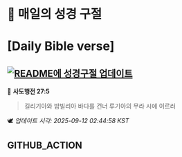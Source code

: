 # 🙏 매일의 성경 구절
# [Daily Bible verse]
## [![README에 성경구절 업데이트](https://github.com/DONGSUKA/first_test/actions/workflows/update-readme-bible.yml/badge.svg)](https://github.com/DONGSUKA/first_test/actions/workflows/update-readme-bible.yml)
<!-- START_BIBLE_VERSE -->
📖 **사도행전 27:5**
> 길리기아와 밤빌리아 바다를 건너 루기아의 무라 시에 이르러

🕊️ _업데이트 시각: 2025-09-12 02:44:58 KST_
  <!-- END_BIBLE_VERSE -->
## GITHUB_ACTION
